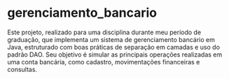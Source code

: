# gerenciamento_bancario
Este projeto, realizado para uma disciplina durante meu período de graduação, que implementa um sistema de gerenciamento bancário em Java, estruturado com boas práticas de separação em camadas e uso do padrão DAO. Seu objetivo é simular as principais operações realizadas em uma conta bancária, como cadastro, movimentações financeiras e consultas.
